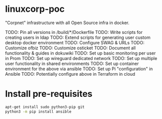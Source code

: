 # linuxcorp-poc
"Corpnet" infrastructure with all Open Source infra in docker.

TODO: Pin all versions in /build/*/Dockerfile
TODO: Write scripts for creating users in ldap
TODO: Extend scripts for generating user custom desktop docker environment
TODO: Configure SWAG & URLs
TODO: Customize ofbiz
TODO: Customize osticket
TODO: Document all functionality & guides in dokuwiki
TODO: Set up basic monitoring per user in Prom
TODO: Set up wireguard dedicated network
TODO: Set up multiple user functionality in shared environments
TODO: Set up container environment for the above via ansible
TODO: Set up Pi "configuration" in Ansible
TODO: Potentially configure above in Terraform in cloud


# Install pre-requisites
```bash
apt-get install sudo python3-pip git
python3 -m pip install ansible
```